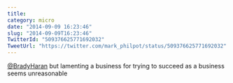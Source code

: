 ```yaml
---
title: 
category: micro
date: "2014-09-09 16:23:46"
slug: "2014-09-09T16:23:46"
TwitterId: "509376625771692032"
TweetUrl: "https://twitter.com/mark_philpot/status/509376625771692032"
---
```


[@BradyHaran](https://twitter.com/BradyHaran) but lamenting a business for
trying to succeed as a business seems unreasonable
